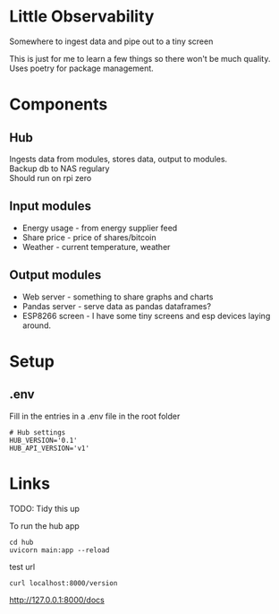 # Little Observability
Somewhere to ingest data and pipe out to a tiny screen

This is just for me to learn a few things so there won't be much quality.  
Uses poetry for package management.

Components
==========

## Hub
Ingests data from modules, stores data, output to modules.  
Backup db to NAS regulary  
Should run on rpi zero

## Input modules
 - Energy usage - from energy supplier feed
 - Share price - price of shares/bitcoin
 - Weather - current temperature, weather

## Output modules
 - Web server - something to share graphs and charts
 - Pandas server - serve data as pandas dataframes?
 - ESP8266 screen - I have some tiny screens and esp devices laying around.

Setup
=====

## .env
Fill in the entries in a .env file in the root folder

    # Hub settings
    HUB_VERSION='0.1'
    HUB_API_VERSION='v1'


Links
=====
TODO: Tidy this up  

To run the hub app

    cd hub  
    uvicorn main:app --reload
test url  

    curl localhost:8000/version 

 http://127.0.0.1:8000/docs

